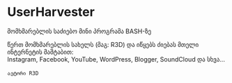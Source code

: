 # UserHarvester
მომხმარებლის საძიებო მინი პროგრამა BASH-ზე 

წერთ მომხმარებლის სახელს (მაგ: R3D) და იწყებს ძიებას მთელი ინტერნეტის მაშტაბით:<br>
Instagram,
Facebook,
YouTube,
WordPress,
Blogger,
SoundCloud
და სხვა...
<br><br>
`ავტორი R3D`
